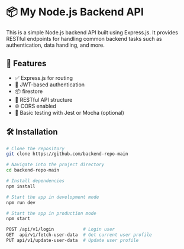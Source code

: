 # 📦 My Node.js Backend API

This is a simple Node.js backend API built using Express.js. It provides RESTful endpoints for handling common backend tasks such as authentication, data handling, and more.

## 🚀 Features

- ✅ Express.js for routing
- 🔐 JWT-based authentication
- 📦 firestore
- 📄 RESTful API structure
- 🌐 CORS enabled
- 🧪 Basic testing with Jest or Mocha (optional)

## 🛠️ Installation

```bash
# Clone the repository
git clone https://github.com/backend-repo-main

# Navigate into the project directory
cd backend-repo-main

# Install dependencies
npm install

# Start the app in development mode
npm run dev

# Start the app in production mode
npm start

POST /api/v1/login           # Login user
GET  api/v1/fetch-user-data  # Get current user profile
PUT api/v1/update-user-data  # Update user profile
